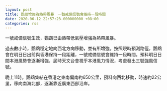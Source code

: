 ```yaml
---
layout: post
title: 鸚鵡增強為熱帶風暴　一號戒備信號會維持一段時間
date: 2020-06-12 22:57:23.000000000 +08:00
categories: rss
---
```


一號戒備信號生效，鸚鵡已由熱帶低氣壓增強為熱帶風暴。

過去數小時，鸚鵡穩定地向西北方向移動，並有所增強。按照現時預測路徑，鸚鵡會在明日日出前與香港保持一段距離，一號戒備信號會維持一段時間。預料明日日間本港風勢會逐漸增強，屆時天文台會視乎本港風力情況，考慮發出三號強風信號。

晚上11時，鸚鵡集結在香港之東南偏南約650公里，預料向西北移動，時速約22公里，移向南海北部，逐漸靠近廣東西部沿岸。

